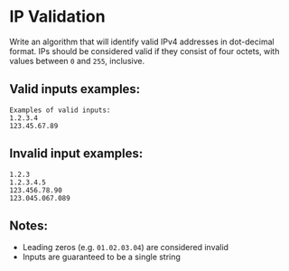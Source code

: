 # IP Validation


Write an algorithm that will identify valid IPv4 addresses in dot-decimal format. IPs should be considered valid if they consist of four octets, with values between ```0``` and ```255```, inclusive.


## Valid inputs examples:
```
Examples of valid inputs:
1.2.3.4
123.45.67.89
```

## Invalid input examples:
```
1.2.3
1.2.3.4.5
123.456.78.90
123.045.067.089
```


## Notes:

* Leading zeros (e.g. ```01.02.03.04```) are considered invalid
* Inputs are guaranteed to be a single string
